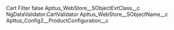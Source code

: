 <?xml version="1.0" encoding="UTF-8"?>
<CustomMetadata xmlns="http://soap.sforce.com/2006/04/metadata" xmlns:xsi="http://www.w3.org/2001/XMLSchema-instance" xmlns:xsd="http://www.w3.org/2001/XMLSchema">
    <label>Cart Filter</label>
    <protected>false</protected>
    <values>
        <field>Apttus_WebStore__SObjectExtClass__c</field>
        <value xsi:type="xsd:string">NgDataValidator.CartValidator</value>
    </values>
    <values>
        <field>Apttus_WebStore__SObjectName__c</field>
        <value xsi:type="xsd:string">Apttus_Config2__ProductConfiguration__c</value>
    </values>
</CustomMetadata>

